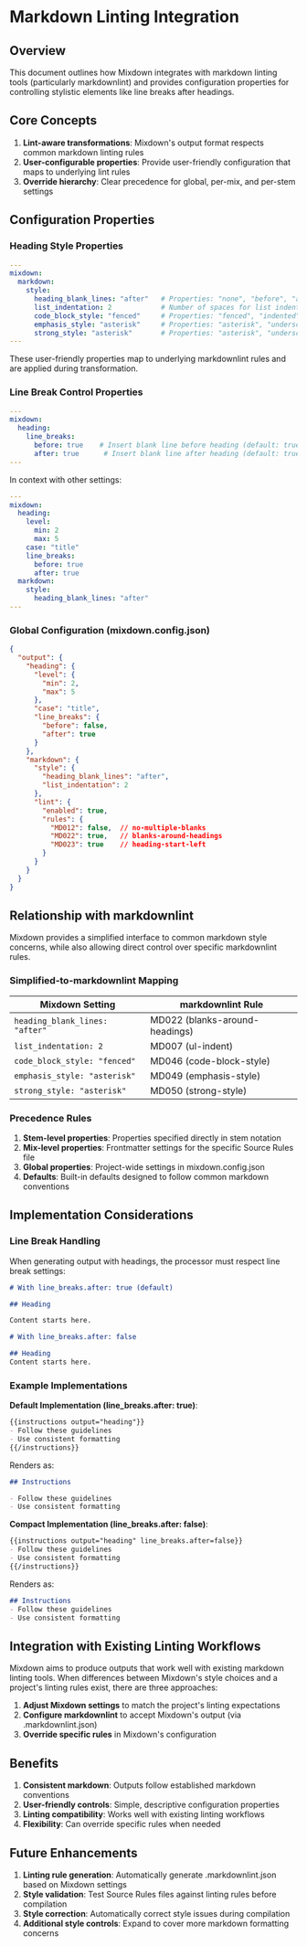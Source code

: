 # Markdown Linting Integration

## Overview

This document outlines how Mixdown integrates with markdown linting tools (particularly markdownlint) and provides configuration properties for controlling stylistic elements like line breaks after headings.

## Core Concepts

1. **Lint-aware transformations**: Mixdown's output format respects common markdown linting rules
2. **User-configurable properties**: Provide user-friendly configuration that maps to underlying lint rules
3. **Override hierarchy**: Clear precedence for global, per-mix, and per-stem settings

## Configuration Properties

### Heading Style Properties

```yaml
---
mixdown:
  markdown:
    style:
      heading_blank_lines: "after"   # Properties: "none", "before", "after", "both"
      list_indentation: 2            # Number of spaces for list indentation (default: 2)
      code_block_style: "fenced"     # Properties: "fenced", "indented"
      emphasis_style: "asterisk"     # Properties: "asterisk", "underscore"
      strong_style: "asterisk"       # Properties: "asterisk", "underscore"
---
```

These user-friendly properties map to underlying markdownlint rules and are applied during transformation.

### Line Break Control Properties

```yaml
---
mixdown:
  heading:
    line_breaks:
      before: true    # Insert blank line before heading (default: true)
      after: true      # Insert blank line after heading (default: true)
---
```

In context with other settings:

```yaml
---
mixdown:
  heading:
    level:
      min: 2
      max: 5
    case: "title"
    line_breaks:
      before: true
      after: true
  markdown:
    style:
      heading_blank_lines: "after"
---
```

### Global Configuration (mixdown.config.json)

```json
{
  "output": {
    "heading": {
      "level": {
        "min": 2,
        "max": 5
      },
      "case": "title",
      "line_breaks": {
        "before": false,
        "after": true
      }
    },
    "markdown": {
      "style": {
        "heading_blank_lines": "after",
        "list_indentation": 2
      },
      "lint": {
        "enabled": true,
        "rules": {
          "MD012": false,  // no-multiple-blanks
          "MD022": true,   // blanks-around-headings
          "MD023": true    // heading-start-left
        }
      }
    }
  }
}
```

## Relationship with markdownlint

Mixdown provides a simplified interface to common markdown style concerns, while also allowing direct control over specific markdownlint rules.

### Simplified-to-markdownlint Mapping

| Mixdown Setting | markdownlint Rule |
|-----------------|-------------------|
| `heading_blank_lines: "after"` | MD022 (blanks-around-headings) |
| `list_indentation: 2` | MD007 (ul-indent) |
| `code_block_style: "fenced"` | MD046 (code-block-style) |
| `emphasis_style: "asterisk"` | MD049 (emphasis-style) |
| `strong_style: "asterisk"` | MD050 (strong-style) |

### Precedence Rules

1. **Stem-level properties**: Properties specified directly in stem notation
2. **Mix-level properties**: Frontmatter settings for the specific Source Rules file
3. **Global properties**: Project-wide settings in mixdown.config.json
4. **Defaults**: Built-in defaults designed to follow common markdown conventions

## Implementation Considerations

### Line Break Handling

When generating output with headings, the processor must respect line break settings:

```markdown
# With line_breaks.after: true (default)

## Heading

Content starts here.

# With line_breaks.after: false

## Heading
Content starts here.
```

### Example Implementations

**Default Implementation (line_breaks.after: true)**:

```markdown
{{instructions output="heading"}}
- Follow these guidelines
- Use consistent formatting
{{/instructions}}
```

Renders as:

```markdown
## Instructions

- Follow these guidelines
- Use consistent formatting
```

**Compact Implementation (line_breaks.after: false)**:

```markdown
{{instructions output="heading" line_breaks.after=false}}
- Follow these guidelines
- Use consistent formatting
{{/instructions}}
```

Renders as:

```markdown
## Instructions
- Follow these guidelines
- Use consistent formatting
```

## Integration with Existing Linting Workflows

Mixdown aims to produce outputs that work well with existing markdown linting tools. When differences between Mixdown's style choices and a project's linting rules exist, there are three approaches:

1. **Adjust Mixdown settings** to match the project's linting expectations
2. **Configure markdownlint** to accept Mixdown's output (via .markdownlint.json)
3. **Override specific rules** in Mixdown's configuration

## Benefits

1. **Consistent markdown**: Outputs follow established markdown conventions
2. **User-friendly controls**: Simple, descriptive configuration properties
3. **Linting compatibility**: Works well with existing linting workflows
4. **Flexibility**: Can override specific rules when needed

## Future Enhancements

1. **Linting rule generation**: Automatically generate .markdownlint.json based on Mixdown settings
2. **Style validation**: Test Source Rules files against linting rules before compilation
3. **Style correction**: Automatically correct style issues during compilation
4. **Additional style controls**: Expand to cover more markdown formatting concerns